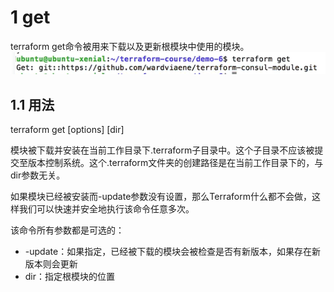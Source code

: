 
# 1 get

terraform get命令被用来下载以及更新根模块中使用的模块。
![](image/Pasted%20image%2020231119161445.png)
## 1.1 用法

terraform get [options] [dir]

模块被下载并安装在当前工作目录下.terraform子目录中。这个子目录不应该被提交至版本控制系统。这个.terraform文件夹的创建路径是在当前工作目录下的，与dir参数无关。

如果模块已经被安装而-update参数没有设置，那么Terraform什么都不会做，这样我们可以快速并安全地执行该命令任意多次。

该命令所有参数都是可选的：

- -update：如果指定，已经被下载的模块会被检查是否有新版本，如果存在新版本则会更新
- dir：指定根模块的位置


